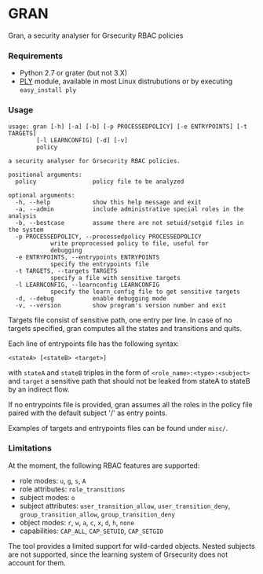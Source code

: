 GRAN
====

Gran, a security analyser for Grsecurity RBAC policies

### Requirements

* Python 2.7 or grater (but not 3.X) 
* [PLY][] module, available in most Linux distrubutions or by executing `easy_install ply`

### Usage

	usage: gran [-h] [-a] [-b] [-p PROCESSEDPOLICY] [-e ENTRYPOINTS] [-t TARGETS]
		    [-l LEARNCONFIG] [-d] [-v]
		    policy

	a security analyser for Grsecurity RBAC policies.

	positional arguments:
	  policy                policy file to be analyzed

	optional arguments:
	  -h, --help            show this help message and exit
	  -a, --admin           include administrative special roles in the analysis
	  -b, --bestcase        assume there are not setuid/setgid files in the system
	  -p PROCESSEDPOLICY, --processedpolicy PROCESSEDPOLICY
				write preprocessed policy to file, useful for
				debugging
	  -e ENTRYPOINTS, --entrypoints ENTRYPOINTS
				specify the entrypoints file
	  -t TARGETS, --targets TARGETS
				specify a file with sensitive targets
	  -l LEARNCONFIG, --learnconfig LEARNCONFIG
				specify the learn_config file to get sensitive targets
	  -d, --debug           enable debugging mode
	  -v, --version         show program's version number and exit

Targets file consist of sensitive path, one entry per line. In case of no
targets specified, gran computes all the states and transitions and quits.


Each line of entrypoints file has the following syntax:

	<stateA> [<stateB> <target>]

with `stateA` and `stateB` triples in the form of
`<role_name>:<type>:<subject>` and `target` a sensitive path that should not be
leaked from stateA to stateB by an indirect flow.

If no entrypoints file is provided, gran assumes all the roles in the policy
file paired with the default subject '/' as entry points.

Examples of targets and entrypoints files can be found under `misc/`.

### Limitations

At the moment, the following RBAC features are supported:

* role modes: `u`, `g`, `s`, `A`
* role attributes: `role_transitions`
* subject modes: `o`
* subject attributes: `user_transition_allow`, `user_transition_deny`,
                      `group_transition_allow`, `group_transition_deny`
* object modes: `r`, `w`, `a`, `c`, `x`, `d`, `h`, `none`
* capabilities: `CAP_ALL`, `CAP_SETUID`, `CAP_SETGID`

The tool provides a limited support for wild-carded objects. Nested subjects
are not supported, since the learning system of Grsecurity does not account for
them.

[PLY]:   http://www.dabeaz.com/ply/
